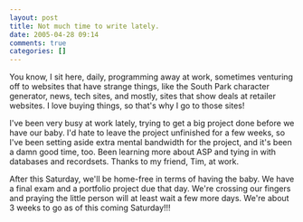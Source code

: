 ```yaml
---
layout: post
title: Not much time to write lately.
date: 2005-04-28 09:14
comments: true
categories: []
---
```

You know, I sit here, daily, programming away at work, sometimes venturing off to websites that have strange things, like the South Park character generator, news, tech sites, and mostly, sites that show deals at retailer websites. I love buying things, so that's why I go to those sites!

I've been very busy at work lately, trying to get a big project done before we have our baby. I'd hate to leave the project unfinished for a few weeks, so I've been setting aside extra mental bandwidth for the project, and it's been a damn good time, too. Been learning more about ASP and tying in with databases and recordsets. Thanks to my friend, Tim, at work.

After this Saturday, we'll be home-free in terms of having the baby. We have a final exam and a portfolio project due that day. We're crossing our fingers and praying the little person will at least wait a few more days. We're about 3 weeks to go as of this coming Saturday!!!
